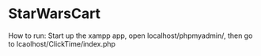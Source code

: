 # StarWarsCart

How to run:
Start up the xampp app, open localhost/phpmyadmin/, then go to lcaolhost/ClickTime/index.php
